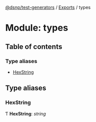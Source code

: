 [@dsnp/test-generators](../README.md) / [Exports](../modules.md) / types

# Module: types

## Table of contents

### Type aliases

- [HexString](types.md#hexstring)

## Type aliases

### HexString

Ƭ **HexString**: *string*
